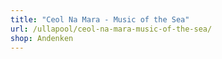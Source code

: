 ```yaml
---
title: "Ceol Na Mara - Music of the Sea"
url: /ullapool/ceol-na-mara-music-of-the-sea/
shop: Andenken
---
```

